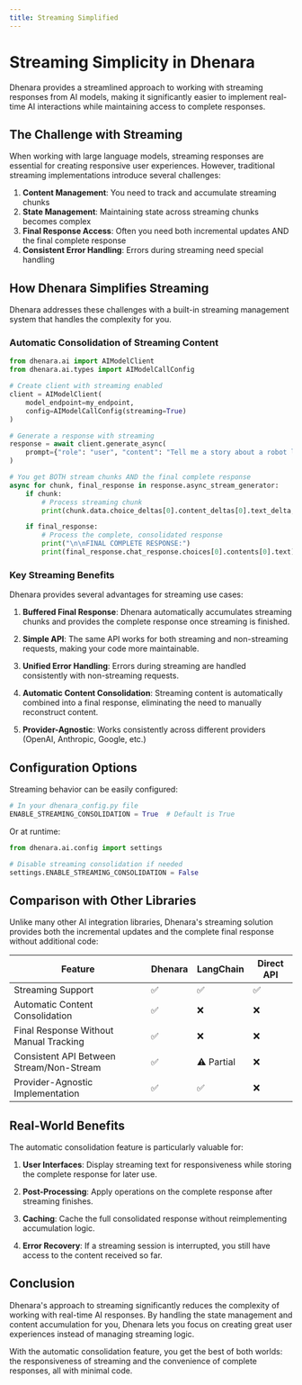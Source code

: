```yaml
---
title: Streaming Simplified
---
```


# Streaming Simplicity in Dhenara

Dhenara provides a streamlined approach to working with streaming responses from AI models, making it significantly
easier to implement real-time AI interactions while maintaining access to complete responses.

## The Challenge with Streaming

When working with large language models, streaming responses are essential for creating responsive user experiences.
However, traditional streaming implementations introduce several challenges:

1. **Content Management**: You need to track and accumulate streaming chunks
2. **State Management**: Maintaining state across streaming chunks becomes complex
3. **Final Response Access**: Often you need both incremental updates AND the final complete response
4. **Consistent Error Handling**: Errors during streaming need special handling

## How Dhenara Simplifies Streaming

Dhenara addresses these challenges with a built-in streaming management system that handles the complexity for you.

### Automatic Consolidation of Streaming Content

```python
from dhenara.ai import AIModelClient
from dhenara.ai.types import AIModelCallConfig

# Create client with streaming enabled
client = AIModelClient(
    model_endpoint=my_endpoint,
    config=AIModelCallConfig(streaming=True)
)

# Generate a response with streaming
response = await client.generate_async(
    prompt={"role": "user", "content": "Tell me a story about a robot learning to paint."}
)

# You get BOTH stream chunks AND the final complete response
async for chunk, final_response in response.async_stream_generator:
    if chunk:
        # Process streaming chunk
        print(chunk.data.choice_deltas[0].content_deltas[0].text_delta, end="")

    if final_response:
        # Process the complete, consolidated response
        print("\n\nFINAL COMPLETE RESPONSE:")
        print(final_response.chat_response.choices[0].contents[0].text)
```

### Key Streaming Benefits

Dhenara provides several advantages for streaming use cases:

1. **Buffered Final Response**: Dhenara automatically accumulates streaming chunks and provides the complete response
   once streaming is finished.

2. **Simple API**: The same API works for both streaming and non-streaming requests, making your code more maintainable.

3. **Unified Error Handling**: Errors during streaming are handled consistently with non-streaming requests.

4. **Automatic Content Consolidation**: Streaming content is automatically combined into a final response, eliminating
   the need to manually reconstruct content.

5. **Provider-Agnostic**: Works consistently across different providers (OpenAI, Anthropic, Google, etc.)

## Configuration Options

Streaming behavior can be easily configured:

```python
# In your dhenara_config.py file
ENABLE_STREAMING_CONSOLIDATION = True  # Default is True
```

Or at runtime:

```python
from dhenara.ai.config import settings

# Disable streaming consolidation if needed
settings.ENABLE_STREAMING_CONSOLIDATION = False
```

## Comparison with Other Libraries

Unlike many other AI integration libraries, Dhenara's streaming solution provides both the incremental updates and the
complete final response without additional code:

| Feature                                  | Dhenara | LangChain  | Direct API |
| ---------------------------------------- | ------- | ---------- | ---------- |
| Streaming Support                        | ✅      | ✅         | ✅         |
| Automatic Content Consolidation          | ✅      | ❌         | ❌         |
| Final Response Without Manual Tracking   | ✅      | ❌         | ❌         |
| Consistent API Between Stream/Non-Stream | ✅      | ⚠️ Partial | ❌         |
| Provider-Agnostic Implementation         | ✅      | ✅         | ❌         |

## Real-World Benefits

The automatic consolidation feature is particularly valuable for:

1. **User Interfaces**: Display streaming text for responsiveness while storing the complete response for later use.

2. **Post-Processing**: Apply operations on the complete response after streaming finishes.

3. **Caching**: Cache the full consolidated response without reimplementing accumulation logic.

4. **Error Recovery**: If a streaming session is interrupted, you still have access to the content received so far.

## Conclusion

Dhenara's approach to streaming significantly reduces the complexity of working with real-time AI responses. By handling
the state management and content accumulation for you, Dhenara lets you focus on creating great user experiences instead
of managing streaming logic.

With the automatic consolidation feature, you get the best of both worlds: the responsiveness of streaming and the
convenience of complete responses, all with minimal code.
